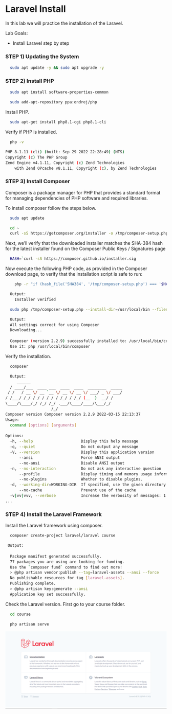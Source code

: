 # Laravel Install

In this lab we will practice the installation of the Laravel.

Lab Goals:

* Install Laravel step by step

### STEP 1) Updating the System


```bash
  sudo apt update -y && sudo apt upgrade -y
```

### STEP 2) Install PHP

```bash
  sudo apt install software-properties-common
```

```bash
  sudo add-apt-repository ppa:ondrej/php
```

Install PHP.
```bash
  sudo apt-get install php8.1-cgi php8.1-cli
```

Verify if PHP is installed.

```bash
  php -v
```

```bash
PHP 8.1.11 (cli) (built: Sep 29 2022 22:28:49) (NTS)
Copyright (c) The PHP Group
Zend Engine v4.1.11, Copyright (c) Zend Technologies
    with Zend OPcache v8.1.11, Copyright (c), by Zend Technologies
```


### STEP 3) Install Composer

Composer is a package manager for PHP that provides a standard format for managing dependencies of PHP software and required libraries. 

To install composer follow the steps below.

```bash
  sudo apt update
```

```bash
  cd ~
  curl -sS https://getcomposer.org/installer -o /tmp/composer-setup.php
```

Next, we’ll verify that the downloaded installer matches the SHA-384 hash for the latest installer found on the Composer Public Keys / Signatures page

```bash
  HASH=`curl -sS https://composer.github.io/installer.sig
````

Now execute the following PHP code, as provided in the Composer download page, to verify that the installation script is safe to run:


```bash
    php -r "if (hash_file('SHA384', '/tmp/composer-setup.php') === '$HASH') { echo 'Installer verified'; } else { echo 'Installer corrupt'; unlink('composer-setup.php'); } echo PHP_EOL;"
```
```bash
  Output:
    Installer verified
```
```bash
  sudo php /tmp/composer-setup.php --install-dir=/usr/local/bin --filename=composer
```
```bash
  Output:
  All settings correct for using Composer
  Downloading...

  Composer (version 2.2.9) successfully installed to: /usr/local/bin/composer
  Use it: php /usr/local/bin/composer
```

Verify the installation.
```bash
  composer
```
```bash
  Output:
     ______
  / ____/___  ____ ___  ____  ____  ________  _____
 / /   / __ \/ __ `__ \/ __ \/ __ \/ ___/ _ \/ ___/
/ /___/ /_/ / / / / / / /_/ / /_/ (__  )  __/ /
\____/\____/_/ /_/ /_/ .___/\____/____/\___/_/
                    /_/
Composer version Composer version 2.2.9 2022-03-15 22:13:37
Usage:
  command [options] [arguments]

Options:
  -h, --help                     Display this help message
  -q, --quiet                    Do not output any message
  -V, --version                  Display this application version
      --ansi                     Force ANSI output
      --no-ansi                  Disable ANSI output
  -n, --no-interaction           Do not ask any interactive question
      --profile                  Display timing and memory usage information
      --no-plugins               Whether to disable plugins.
  -d, --working-dir=WORKING-DIR  If specified, use the given directory as working directory.
      --no-cache                 Prevent use of the cache
  -v|vv|vvv, --verbose           Increase the verbosity of messages: 1 for normal output, 2 for more verbose output and 3 for debug
...
```
### STEP 4) Install the Laravel Framework

Install the Laravel framework using composer.
```bash
  composer create-project laravel/laravel course
```
```bash
 Output:

  Package manifest generated successfully.
  77 packages you are using are looking for funding.
  Use the `composer fund` command to find out more!
  > @php artisan vendor:publish --tag=laravel-assets --ansi --force
  No publishable resources for tag [laravel-assets].
  Publishing complete.
  > @php artisan key:generate --ansi
  Application key set successfully.
```
Check the Laravel version. First go to your course folder.
```bash
  cd course
```
```bash
  php artisan serve
```

![App Laravel](../images/laravel-site-1.png)

